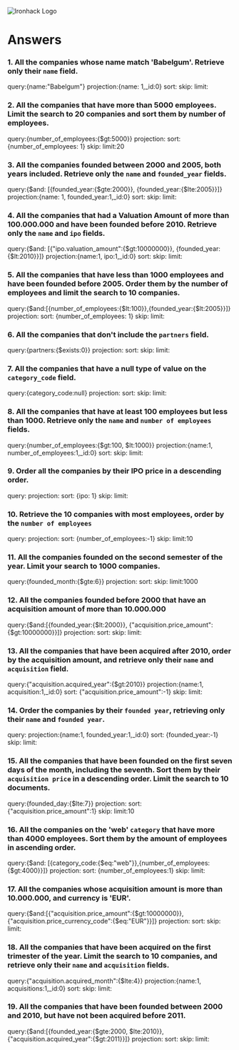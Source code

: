 ![Ironhack Logo](https://i.imgur.com/1QgrNNw.png)

# Answers

### 1. All the companies whose name match 'Babelgum'. Retrieve only their `name` field.

query:{name:"Babelgum"}
projection:{name: 1,\_id:0}
sort:
skip:
limit:

### 2. All the companies that have more than 5000 employees. Limit the search to 20 companies and sort them by **number of employees**.

query:{number_of_employees:{$gt:5000}}
projection:
sort: {number_of_employees: 1}
skip:
limit:20

### 3. All the companies founded between 2000 and 2005, both years included. Retrieve only the `name` and `founded_year` fields.

query:{$and: [{founded_year:{$gte:2000}}, {founded_year:{$lte:2005}}]} projection:{name: 1, founded_year:1,\_id:0}
sort:
skip:
limit:

### 4. All the companies that had a Valuation Amount of more than 100.000.000 and have been founded before 2010. Retrieve only the `name` and `ipo` fields.

query:{$and: [{"ipo.valuation_amount":{$gt:10000000}}, {founded_year:{$lt:2010}}]}
projection:{name:1, ipo:1,\_id:0}
sort:
skip:
limit:

### 5. All the companies that have less than 1000 employees and have been founded before 2005. Order them by the number of employees and limit the search to 10 companies.

query:{$and:[{number_of_employees:{$lt:100}},{founded_year:{$lt:2005}}]} projection:
sort: {number_of_employees: 1}
skip:
limit:

### 6. All the companies that don't include the `partners` field.

query:{partners:{$exists:0}}
projection:
sort:
skip:
limit:

### 7. All the companies that have a null type of value on the `category_code` field.

query:{category_code:null}
projection:
sort:
skip:
limit:

### 8. All the companies that have at least 100 employees but less than 1000. Retrieve only the `name` and `number of employees` fields.

query:{number_of_employees:{$gt:100, $lt:1000}}
projection:{name:1, number_of_employees:1,\_id:0}
sort:
skip:
limit:

### 9. Order all the companies by their IPO price in a descending order.

query:
projection:
sort: {ipo: 1}
skip:
limit:

### 10. Retrieve the 10 companies with most employees, order by the `number of employees`

query:
projection:
sort: {number_of_employees:-1}
skip:
limit:10

### 11. All the companies founded on the second semester of the year. Limit your search to 1000 companies.

query:{founded_month:{$gte:6}}
projection:
sort:
skip:
limit:1000

### 12. All the companies founded before 2000 that have an acquisition amount of more than 10.000.000

query:{$and:[{founded_year:{$lt:2000}}, {"acquisition.price_amount":{$gt:10000000}}]}
projection:
sort:
skip:
limit:

### 13. All the companies that have been acquired after 2010, order by the acquisition amount, and retrieve only their `name` and `acquisition` field.

query:{"acquisition.acquired_year":{$gt:2010}}
projection:{name:1, acquisition:1,\_id:0}
sort: {"acquisition.price_amount":-1}
skip:
limit:

### 14. Order the companies by their `founded year`, retrieving only their `name` and `founded year`.

query:
projection:{name:1, founded_year:1,\_id:0}
sort: {founded_year:-1}
skip:
limit:

### 15. All the companies that have been founded on the first seven days of the month, including the seventh. Sort them by their `acquisition price` in a descending order. Limit the search to 10 documents.

query:{founded_day:{$lte:7}}
projection:
sort: {"acquisition.price_amount":1}
skip:
limit:10

### 16. All the companies on the 'web' `category` that have more than 4000 employees. Sort them by the amount of employees in ascending order.

query:{$and: [{category_code:{$eq:"web"}},{number_of_employees:{$gt:4000}}]} projection:
sort: {number_of_employees:1}
skip:
limit:

### 17. All the companies whose acquisition amount is more than 10.000.000, and currency is 'EUR'.

query:{$and:[{"acquisition.price_amount":{$gt:10000000}},{"acquisition.price_currency_code":{$eq:"EUR"}}]}
projection:
sort:
skip:
limit:

### 18. All the companies that have been acquired on the first trimester of the year. Limit the search to 10 companies, and retrieve only their `name` and `acquisition` fields.

query:{"acquisition.acquired_month":{$lte:4}}
projection:{name:1, acquisitions:1,\_id:0}
sort:
skip:
limit:

### 19. All the companies that have been founded between 2000 and 2010, but have not been acquired before 2011.

query:{$and:[{founded_year:{$gte:2000, $lte:2010}}, {"acquisition.acquired_year":{$gt:2011}}]}
projection:
sort:
skip:
limit:
